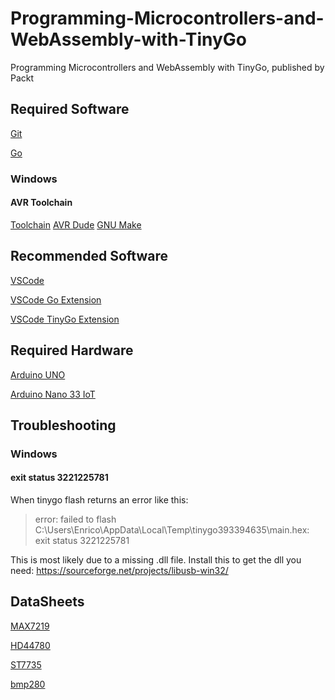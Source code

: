 # Programming-Microcontrollers-and-WebAssembly-with-TinyGo

Programming Microcontrollers and WebAssembly with TinyGo, published by Packt

## Required Software

[Git](https://git-scm.com/)

[Go](https://golang.org/)

### Windows

#### AVR Toolchain

[Toolchain](https://www.microchip.com/mplab/avr-support/avr-and-arm-toolchains-c-compilers)
[AVR Dude](http://download.savannah.gnu.org/releases/avrdude/)
[GNU Make](http://gnuwin32.sourceforge.net/packages/make.htm)

## Recommended Software

[VSCode](https://code.visualstudio.com/)

[VSCode Go Extension](https://marketplace.visualstudio.com/items?itemName=golang.go)

[VSCode TinyGo Extension](https://marketplace.visualstudio.com/items?itemName=tinygo.vscode-tinygo)

## Required Hardware

[Arduino UNO](https://store.arduino.cc/arduino-uno-rev3)

[Arduino Nano 33 IoT](https://store.arduino.cc/arduino-nano-33-iot)

## Troubleshooting

### Windows

#### exit status 3221225781

When tinygo flash returns an error like this: 

> error: failed to flash C:\Users\Enrico\AppData\Local\Temp\tinygo393394635\main.hex: exit status 3221225781
 
This is most likely due to a missing .dll file.
Install this to get the dll you need: https://sourceforge.net/projects/libusb-win32/

## DataSheets

[MAX7219](https://datasheets.maximintegrated.com/en/ds/MAX7219-MAX7221.pdf)

[HD44780](https://cdn.shopify.com/s/files/1/1509/1638/files/HD44780_1602_Blaues_LCD_Display_mit_Serielle_Schnittstelle_I2C_Bundle_Datenblatt_AZ-Delivery_Vertriebs_GmbH.pdf?v=1591601507)

[ST7735](https://cdn.shopify.com/s/files/1/1509/1638/files/1_8_inch_OLED_Datenblatt_04323b18-84e6-4e7b-bf7d-3fa56a308f66.pdf?633464727103137069)

[bmp280](https://www.bosch-sensortec.com/media/boschsensortec/downloads/datasheets/bst-bmp280-ds001.pdf)